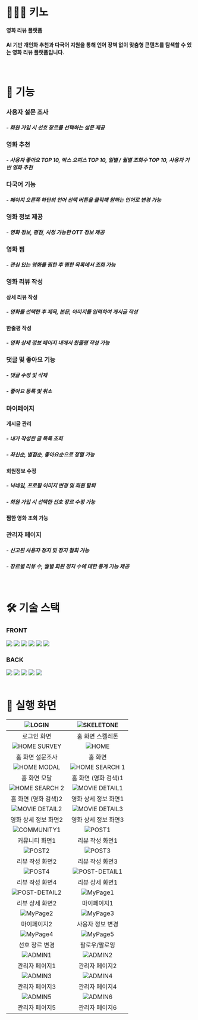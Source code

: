 # 🧑🏻‍💻 키노
#### 영화 리뷰 플랫폼
#### AI 기반 개인화 추천과 다국어 지원을 통해 언어 장벽 없이 맞춤형 콘텐츠를 탐색할 수 있는 영화 리뷰 플랫폼입니다.
<br />


# 🧾 기능
### 사용자 설문 조사
##### - 회원 가입 시 선호 장르를 선택하는 설문 제공
### 영화 추천
##### - 사용자 좋아요 TOP 10, 박스 오피스 TOP 10, 일별 / 월별 조회수 TOP 10, 사용자 기반 영화 추천
### 다국어 기능
##### - 페이지 오른쪽 하단의 언어 선택 버튼을 클릭해 원하는 언어로 변경 가능
### 영화 정보 제공
##### - 영화 정보, 평점, 시청 가능한 OTT 정보 제공
### 영화 찜
##### - 관심 있는 영화를 찜한 후 찜한 목록에서 조회 가능
### 영화 리뷰 작성
#### 상세 리뷰 작성
##### - 영화를 선택한 후 제목, 본문, 이미지를 입력하여 게시글 작성
#### 한줄평 작성
##### - 영화 상세 정보 페이지 내에서 한줄평 작성 가능
### 댓글 및 좋아요 기능
##### - 댓글 수정 및 삭제
##### - 좋아요 등록 및 취소
### 마이페이지
#### 게시글 관리
##### - 내가 작성한 글 목록 조회
##### - 최신순, 별점순, 좋아요순으로 정렬 가능
#### 회원정보 수정
##### - 닉네임, 프로필 이미지 변경 및 회원 탈퇴
##### - 회원 가입 시 선택한 선호 장르 수정 가능
#### 찜한 영화 조회 가능
### 관리자 페이지
##### - 신고된 사용자 정지 및 정지 철회 가능
##### - 장르별 리뷰 수, 월별 회원 정지 수에 대한 통계 기능 제공
<br/>

# 🛠️ 기술 스택
<div>
  <h3>FRONT</h3>
  <img src="https://img.shields.io/badge/vite-%23646CFF.svg?style=for-the-badge&logo=vite&logoColor=white"/>
  <img src="https://img.shields.io/badge/react-%2320232a.svg?style=for-the-badge&logo=react&logoColor=%2361DAFB"/>
  <img src="https://img.shields.io/badge/typescript-%23007ACC.svg?style=for-the-badge&logo=typescript&logoColor=white"/>
  <img src="https://img.shields.io/badge/styled components-DB7093?style=for-the-badge&logo=styled-components&logoColor=white"/>
  <img src="https://img.shields.io/badge/Framer-black?style=for-the-badge&logo=framer&logoColor=blue"/>
  <img src="https://img.shields.io/badge/AWS-%23FF9900.svg?style=for-the-badge&logo=amazon-aws&logoColor=white"/>

  <br/>

  <h3>BACK</h3>
  <img src="https://img.shields.io/badge/spring-%236DB33F.svg?style=for-the-badge&logo=spring&logoColor=white"/>
  <img src="https://img.shields.io/badge/mysql-4479A1.svg?style=for-the-badge&logo=mysql&logoColor=white"/>
  <img src="https://img.shields.io/badge/python-3670A0?style=for-the-badge&logo=python&logoColor=ffdd54"/>
  <img src="https://img.shields.io/badge/MongoDB-%234ea94b.svg?style=for-the-badge&logo=mongodb&logoColor=white"/>
  <img src="https://img.shields.io/badge/AWS-%23FF9900.svg?style=for-the-badge&logo=amazon-aws&logoColor=white"/>
</div>
<br />



# 📱 실행 화면
| ![LOGIN](https://github.com/user-attachments/assets/4384481f-0ffd-40d9-bdd7-02417c7e1f3a) | ![SKELETONE](https://github.com/user-attachments/assets/f6226e06-c1b0-41ca-ae93-b40d6bf7413e) |
|:----------:|:----------:|
| 로그인 화면 | 홈 화면 스켈레톤 |
| ![HOME SURVEY](https://github.com/user-attachments/assets/aeba0b43-fd49-4973-9557-61536f320cab) | ![HOME](https://github.com/user-attachments/assets/f7c491f6-ceae-41ef-b85e-44b3488c71c5) |
| 홈 화면 설문조사 | 홈 화면 |
| ![HOME MODAL](https://github.com/user-attachments/assets/beea61bb-2987-402b-a6d4-427783aa4f12) | ![HOME SEARCH 1](https://github.com/user-attachments/assets/22d735db-96c4-45b4-897a-fc0b9ab8f5c6) |
| 홈 화면 모달 | 홈 화면 (영화 검색)1 |
| ![HOME SEARCH 2](https://github.com/user-attachments/assets/d184405f-048e-4c0c-8105-85f824dcd34a) | ![MOVIE DETAIL1](https://github.com/user-attachments/assets/071e40cf-8a44-413d-b76d-6347ad325915) |
| 홈 화면 (영화 검색)2 | 영화 상세 정보 화면1 |
| ![MOVIE DETAIL2](https://github.com/user-attachments/assets/624914ad-7eb5-4228-8ed6-694cd747fbbd) | ![MOVIE DETAIL3](https://github.com/user-attachments/assets/6dcf51eb-b984-47d6-8b3b-9b59ab5d5634) |
| 영화 상세 정보 화면2 | 영화 상세 정보 화면3 |
| ![COMMUNITY1](https://github.com/user-attachments/assets/dde8c380-fef1-4b03-b50d-7467b7d2985a) | ![POST1](https://github.com/user-attachments/assets/41072067-8a55-4809-84d1-610ee21ca49c) |
| 커뮤니티 화면1 | 리뷰 작성 화면1 |
| ![POST2](https://github.com/user-attachments/assets/033c0b21-d71a-494c-b62e-33733ab8cb42) | ![POST3](https://github.com/user-attachments/assets/d48a961f-fa6f-43c9-a43b-95466f657c3a) |
| 리뷰 작성 화면2 | 리뷰 작성 화면3 |
| ![POST4](https://github.com/user-attachments/assets/26b9371b-9a42-4467-930a-5fc2ef8f9da6) | ![POST-DETAIL1](https://github.com/user-attachments/assets/7ad384d0-0323-4068-acbb-fedd647c9e61) |
| 리뷰 작성 화면4 | 리뷰 상세 화면1 |
| ![POST-DETAIL2](https://github.com/user-attachments/assets/0e3fa089-63c2-4f99-8d82-8380ca9087b6) | ![MyPage1](https://github.com/user-attachments/assets/26a46dee-b9d1-438e-826f-0c70c7a23275) |
| 리뷰 상세 화면2 | 마이페이지1 |
| ![MyPage2](https://github.com/user-attachments/assets/400b4a75-e9e0-4942-982e-5a52f30c20fc) | ![MyPage3](https://github.com/user-attachments/assets/d8860e86-c295-45c0-a1d6-fa1b80d8b825) |
| 마이페이지2 | 사용자 정보 변경 |
| ![MyPage4](https://github.com/user-attachments/assets/56587f78-f49e-43e0-8c1a-4c15a565100c) | ![MyPage5](https://github.com/user-attachments/assets/f36a0256-b89e-4581-8671-ead94769c4b9) |
| 선호 장르 변경 | 팔로우/팔로잉 |
| ![ADMIN1](https://github.com/user-attachments/assets/d8090aea-927e-4088-9895-52e9a4a207bc) | ![ADMIN2](https://github.com/user-attachments/assets/6c26a8e1-25e6-426d-96cf-f1f6b21335d2) |
| 관리자 페이지1 | 관리자 페이지2 |
| ![ADMIN3](https://github.com/user-attachments/assets/b0664805-5941-467f-ba1c-3eaeb4866320) | ![ADMIN4](https://github.com/user-attachments/assets/5dd0fa56-fa6e-4893-9038-fd43e150dd81) |
| 관리자 페이지3 | 관리자 페이지4 |
| ![ADMIN5](https://github.com/user-attachments/assets/baee05e5-673a-4bc5-9ead-241a90e17714) | ![ADMIN6](https://github.com/user-attachments/assets/05861ea8-d33c-437d-93a9-4062b7acf260) |
| 관리자 페이지5 | 관리자 페이지6 |

<br />

